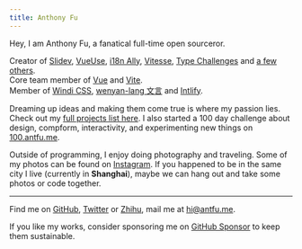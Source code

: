 ```yaml
---
title: Anthony Fu
---
```


<ClientOnly>
  <Plum/>
</ClientOnly>

Hey, I am Anthony Fu, a fanatical full-time open sourceror.

Creator of [Slidev](https://github.com/slidevjs/slidev), [VueUse](https://github.com/vueuse/vueuse), [i18n Ally](https://github.com/lokalise/i18n-ally), [Vitesse](https://github.com/antfu/vitesse), [Type Challenges](https://github.com/type-challenges/type-challenges) and [a few others](/projects).<br>
Core team member of [Vue](https://vuejs.org/) and [Vite](http://vitejs.dev/).<br>
Member of [Windi CSS](https://windicss.org/), [wenyan-lang 文言](https://wy-lang.org/) and [Intlify](https://github.com/intlify).

Dreaming up ideas and making them come true is where my passion lies. Check out my [full projects list here](/projects). I also started a 100 day challenge about design, compform, interactivity, and experimenting new things on [100.antfu.me](https://100.antfu.me/).

Outside of programming, I enjoy doing photography and traveling. Some of my photos can be found on [Instagram](https://www.instagram.com/antfu7). If you happened to be in the same city I live (currently in **Shanghai**), maybe we can hang out and take some photos or code together.

***

Find me on [GitHub](https://github.com/antfu), [Twitter](https://www.twitter.com/antfu7) or [Zhihu](https://www.zhihu.com/people/antfu), mail me at [hi@antfu.me](mailto:hi@antfu.me).

If you like my works, consider sponsoring me on [GitHub Sponsor](https://github.com/sponsors/antfu) to keep them sustainable.
